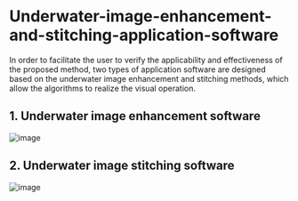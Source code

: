 # Underwater-image-enhancement-and-stitching-application-software

In order to facilitate the user to verify the applicability and effectiveness of the proposed method, two types of application software are designed based on the underwater image enhancement and stitching methods, which allow the algorithms to realize the visual operation.

## 1. Underwater image enhancement software
![image](https://user-images.githubusercontent.com/88143736/227983911-d5746a8a-9d6f-4baa-900c-8ef22c9223fe.png)

## 2. Underwater image stitching software
![image](https://user-images.githubusercontent.com/88143736/227983735-33e6a9aa-7950-492f-b593-572dd99e6c16.png)

